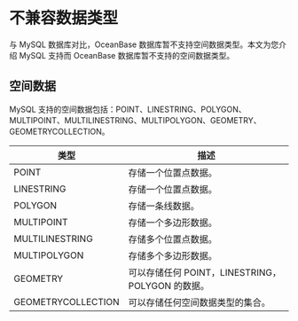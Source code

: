 # 不兼容数据类型

与 MySQL 数据库对比，OceanBase 数据库暂不支持空间数据类型。本文为您介绍 MySQL 支持而 OceanBase 数据库暂不支持的空间数据类型。

## 空间数据

MySQL 支持的空间数据包括：POINT、LINESTRING、POLYGON、MULTIPOINT、MULTILINESTRING、MULTIPOLYGON、GEOMETRY、GEOMETRYCOLLECTION。

|         类型         |                  描述                  |
|--------------------|--------------------------------------|
| POINT              | 存储一个位置点数据。                           |
| LINESTRING         | 存储一个位置点数据。                           |
| POLYGON            | 存储一条线数据。                             |
| MULTIPOINT         | 存储一个多边形数据。                           |
| MULTILINESTRING    | 存储多个位置点数据。                           |
| MULTIPOLYGON       | 存储多个多边形数据。                           |
| GEOMETRY           | 可以存储任何 POINT，LINESTRING，POLYGON 的数据。 |
| GEOMETRYCOLLECTION | 可以存储任何空间数据类型的集合。                     |
